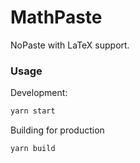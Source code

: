 # MathPaste

NoPaste with LaTeX support.

### Usage

Development:

```sh
yarn start
```

Building for production

```sh
yarn build
```
